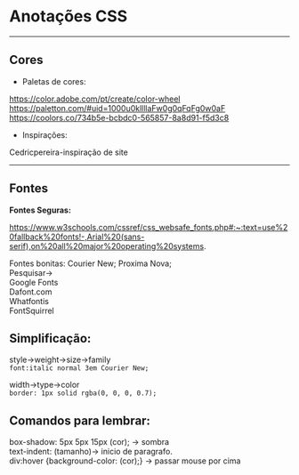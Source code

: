 # Anotações CSS
***
## Cores
* Paletas de cores:

https://color.adobe.com/pt/create/color-wheel
https://paletton.com/#uid=1000u0kllllaFw0g0qFqFg0w0aF
https://coolors.co/734b5e-bcbdc0-565857-8a8d91-f5d3c8

* Inspirações:

Cedricpereira-inspiração de site
***
## Fontes

__Fontes Seguras:__ 

https://www.w3schools.com/cssref/css_websafe_fonts.php#:~:text=use%20fallback%20fonts!-,Arial%20(sans-serif),on%20all%20major%20operating%20systems.

Fontes bonitas: Courier New; Proxima Nova;<br>Pesquisar-><br>
Google Fonts<br>Dafont.com<br>Whatfontis<br>FontSquirrel

## Simplificação:<br>
style->weight->size->family <br> `font:italic normal 3em Courier New;`

 width->type->color<br>`border: 1px solid rgba(0, 0, 0, 0.7);`

 ## Comandos para lembrar:

box-shadow: 5px 5px 15px (cor); -> sombra  
text-indent: (tamanho)-> inicio de paragrafo.  
div:hover {background-color: (cor);} -> passar mouse por cima

